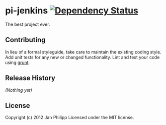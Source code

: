 # pi-jenkins [![Dependency Status](https://gemnasium.com/knalli/pi-jenkins.png)](https://gemnasium.com/knalli/pi-jenkins)

The best project ever.

## Contributing
In lieu of a formal styleguide, take care to maintain the existing coding style. Add unit tests for any new or changed functionality. Lint and test your code using [grunt](https://github.com/gruntjs/grunt).

## Release History
_(Nothing yet)_

## License
Copyright (c) 2012 Jan Philipp
Licensed under the MIT license.
